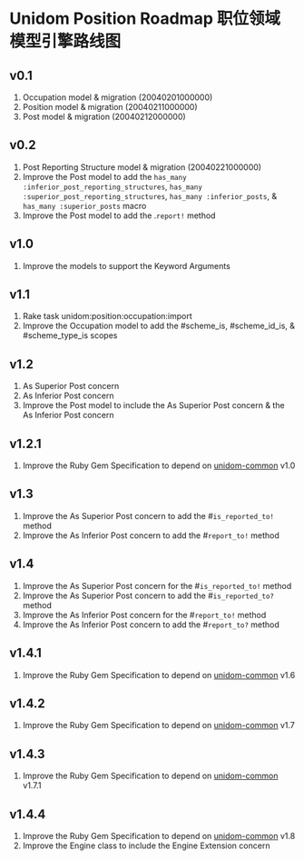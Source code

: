 # Unidom Position Roadmap 职位领域模型引擎路线图

## v0.1
1. Occupation model & migration (20040201000000)
2. Position model & migration (20040211000000)
3. Post model & migration (20040212000000)

## v0.2
1. Post Reporting Structure model & migration (20040221000000)
2. Improve the Post model to add the ``has_many :inferior_post_reporting_structures``, ``has_many :superior_post_reporting_structures``, ``has_many :inferior_posts``, & ``has_many :superior_posts`` macro
3. Improve the Post model to add the .``report!`` method

## v1.0
1. Improve the models to support the Keyword Arguments

## v1.1
1. Rake task unidom:position:occupation:import
2. Improve the Occupation model to add the #scheme_is, #scheme_id_is, & #scheme_type_is scopes

## v1.2
1. As Superior Post concern
2. As Inferior Post concern
3. Improve the Post model to include the As Superior Post concern & the As Inferior Post concern

## v1.2.1
1. Improve the Ruby Gem Specification to depend on [unidom-common](https://github.com/topbitdu/unidom-common) v1.0

## v1.3
1. Improve the As Superior Post concern to add the #``is_reported_to!`` method
2. Improve the As Inferior Post concern to add the #``report_to!`` method

## v1.4
1. Improve the As Superior Post concern for the #``is_reported_to!`` method
2. Improve the As Superior Post concern to add the #``is_reported_to?`` method
3. Improve the As Inferior Post concern for the #``report_to!`` method
4. Improve the As Inferior Post concern to add the #``report_to?`` method

## v1.4.1
1. Improve the Ruby Gem Specification to depend on [unidom-common](https://github.com/topbitdu/unidom-common) v1.6

## v1.4.2
1. Improve the Ruby Gem Specification to depend on [unidom-common](https://github.com/topbitdu/unidom-common) v1.7

## v1.4.3
1. Improve the Ruby Gem Specification to depend on [unidom-common](https://github.com/topbitdu/unidom-common) v1.7.1

## v1.4.4
1. Improve the Ruby Gem Specification to depend on [unidom-common](https://github.com/topbitdu/unidom-common) v1.8
2. Improve the Engine class to include the Engine Extension concern
